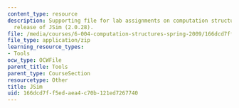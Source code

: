 ```yaml
---
content_type: resource
description: Supporting file for lab assignments on computation structures. Latest
  release of JSim (2.0.28).
file: /media/courses/6-004-computation-structures-spring-2009/166dcd7ff5edaea4c70b121ed7267740_jsim.jar
file_type: application/zip
learning_resource_types:
- Tools
ocw_type: OCWFile
parent_title: Tools
parent_type: CourseSection
resourcetype: Other
title: JSim
uid: 166dcd7f-f5ed-aea4-c70b-121ed7267740
---
```

